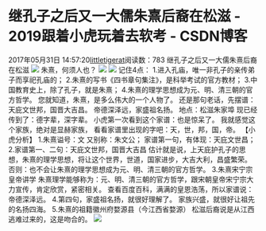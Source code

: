 # 继孔子之后又一大儒朱熹后裔在松滋 - 2019跟着小虎玩着去软考 - CSDN博客
2017年05月31日 14:57:20[littletigerat](https://me.csdn.net/littletigerat)阅读数：783
继孔子之后又一大儒朱熹后裔在松滋
![](https://mmbiz.qlogo.cn/mmbiz_png/lwbxYTQ6oCj3icfl5gCb0BSqF9rWAF55TVUn4fibTCyalzWM1xtzCZEK46Qr6CcT383HTpyenAhy4tbqRVafR52Q/0?wx_fmt=png)
朱熹，何须人也？
![](https://mmbiz.qlogo.cn/mmbiz_png/lwbxYTQ6oCj3icfl5gCb0BSqF9rWAF55ToKVqP3meoVclX4AHGSbpWQo8FzC9dmViagXkksFqNT9v9SFomloLq8w/0?wx_fmt=png)
![](https://mmbiz.qlogo.cn/mmbiz_png/lwbxYTQ6oCj3icfl5gCb0BSqF9rWAF55TeqQj4icB0qTx6hjKsDQ65EUiavOW5OfIM12iaH4oIibGEPCCNZyqOutKBA/0?wx_fmt=png)
记住4点：
1.进入孔庙，唯一非孔子的亲传弟子而享祀孔庙的；
2.朱熹的写书《四书章句集注》，是科举考试的官方教材；
3.中国教育史上，除了孔子，就是朱熹；
4.朱熹的理学思想成为元、明、清三朝的官方哲学。
您就知道，朱熹，是多么伟大的一个人物了。
还是那句老话，先摆谱：
天庇文世邦，国晋大吉昌。
帝德深泽远，家盛祖名扬。
地点：松滋朱家埠
现已经传到了：德字辈，深字辈。
小虎第一次看到这个家谱：也是惊呆了。
我就感觉这个家族，绝对是显赫家族，
看看家谱里出现的字吧：天，世，邦，国，帝。
【小虎分析】
1.朱熹谥号：文
又别称：朱文公；
家谱第一句，有体现：天庇文世昌；
2.家谱第一、二句：天庇文世邦，国晋大吉昌
估计就是说，上天庇护孔子的思想，朱熹的理学思想，将让这个世界，世道，国家进步，大吉大利，昌盛繁荣。
否则：也不会让朱熹的理学思想成为元、明、清三朝的官方哲学。
3.朱熹宋宁宗皇帝讲学
朱熹理学能够称为：元、明、清三朝的官方哲学，跟宋朝皇帝宋宁宗大力宣传，肯定欣赏，紧密相关。
查看百度百科，满满的皇恩浩荡，所以家谱说：
帝德深泽远。
4.第四句，家盛祖名扬，就很好理解了。
家族兴盛，就很好让祖先的名扬四海。
5.朱熹的祖籍徽州府婺源县（今江西省婺源）
松滋后裔说是从江西逃难过来的，这是吻合的。
![](https://mmbiz.qlogo.cn/mmbiz_jpg/lwbxYTQ6oCj3icfl5gCb0BSqF9rWAF55TqpfQCCiaa6c6nGibzmh69EtmfUVeM52PGdrT5cibAvkqYk8PLHmZC7mhA/0?wx_fmt=jpeg)
